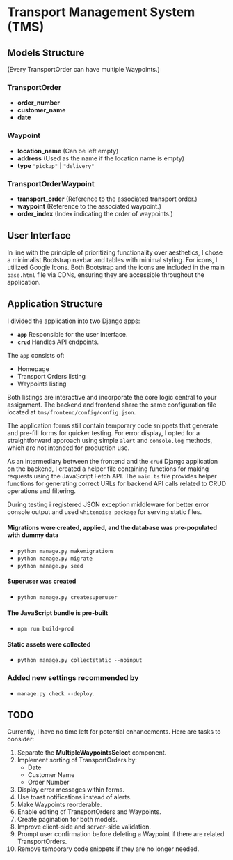 # Transport Management System (TMS)

## Models Structure
(Every TransportOrder can have multiple Waypoints.)

### TransportOrder
- **order_number**
- **customer_name**
- **date**

### Waypoint
- **location_name** (Can be left empty)
- **address**       (Used as the name if the location name is empty)
- **type**          `"pickup"` | `"delivery"`

### TransportOrderWaypoint
- **transport_order**   (Reference to the associated transport order.)
- **waypoint**          (Reference to the associated waypoint.)
- **order_index**       (Index indicating the order of waypoints.)


## User Interface

In line with the principle of prioritizing functionality over aesthetics, I chose a minimalist Bootstrap navbar and tables with minimal styling. For icons, I utilized Google Icons. Both Bootstrap and the icons are included in the main `base.html` file via CDNs, ensuring they are accessible throughout the application.


## Application Structure

I divided the application into two Django apps:
- **`app`**     Responsible for the user interface.
- **`crud`**    Handles API endpoints.

The `app` consists of:
- Homepage
- Transport Orders listing
- Waypoints listing

Both listings are interactive and incorporate the core logic central to your assignment. The backend and frontend share the same configuration file located at `tms/frontend/config/config.json`.

The application forms still contain temporary code snippets that generate and pre-fill forms for quicker testing. For error display, I opted for a straightforward approach using simple `alert` and `console.log` methods, which are not intended for production use.

As an intermediary between the frontend and the `crud` Django application on the backend, I created a helper file containing functions for making requests using the JavaScript Fetch API. The `main.ts` file provides helper functions for generating correct URLs for backend API calls related to CRUD operations and filtering.

During testing i registered JSON exception middleware for better error console output and used `whitenoise package` for serving static files.

#### Migrations were created, applied, and the database was pre-populated with dummy data
- `python manage.py makemigrations`
- `python manage.py migrate`
- `python manage.py seed`

#### Superuser was created
- `python manage.py createsuperuser`

#### The JavaScript bundle is pre-built
- `npm run build-prod`

#### Static assets were collected
- `python manage.py collectstatic --noinput`

### Added new settings recommended by
- `manage.py check --deploy`.

## TODO

Currently, I have no time left for potential enhancements. Here are tasks to consider:
1. Separate the **MultipleWaypointsSelect** component.
2. Implement sorting of TransportOrders by:
   - Date
   - Customer Name
   - Order Number
3. Display error messages within forms.
4. Use toast notifications instead of alerts.
5. Make Waypoints reorderable.
6. Enable editing of TransportOrders and Waypoints.
7. Create pagination for both models.
8. Improve client-side and server-side validation.
9. Prompt user confirmation before deleting a Waypoint if there are related TransportOrders.
10. Remove temporary code snippets if they are no longer needed.
